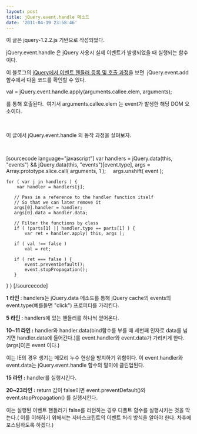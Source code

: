 ```yaml
---
layout: post
title: jQuery.event.handle 메소드
date: '2011-04-19 23:58:46'
---
```


이 글은 jquery-1.2.2.js 기반으로 작성되었다.

jQuery.event.handle 은 jQuery 사용시 실제 이벤트가 발생되었을 때 실행되는 함수이다.

이 블로그의 <a title="jQuery에서 이벤트 핸들러 등록 및 호출 과정" href="http://nodejs-kr.org/wordpress/archives/266">jQuery에서 이벤트 핸들러 등록 및 호출 과정</a>을 보면  jQuery.event.add 함수에서 다음 코드를 확인할 수 있다.

val = jQuery.event.handle.apply(arguments.callee.elem, arguments);

를 통해 호출된다.  여기서 arguments.callee.elem 는 event가 발생한 해당 DOM 요소이다.

&nbsp;

이 글에서 jQuery.event.handle 의 동작 과정을 살펴보자.

&nbsp;

[sourcecode language="javascript"]
var handlers = jQuery.data(this, &quot;events&quot;) &amp;&amp; jQuery.data(this, &quot;events&quot;)[event.type],
    args = Array.prototype.slice.call( arguments, 1 );
    args.unshift( event );

    for ( var j in handlers ) {
        var handler = handlers[j];

       // Pass in a reference to the handler function itself
       // So that we can later remove it
       args[0].handler = handler;
       args[0].data = handler.data;

       // Filter the functions by class
       if ( !parts[1] || handler.type == parts[1] ) {
           var ret = handler.apply( this, args );

       if ( val !== false )
           val = ret;

       if ( ret === false ) {
           event.preventDefault();
           event.stopPropagation();
       }
   }
}
[/sourcecode]

<strong>1 라인</strong> : handlers는 jQuery.data 메소드를 통해 jQuery cache의 events의 event.type(예를들면 "click") 프로퍼티를 가리킨다.

<strong>5 라인</strong> : handlers에 있는 핸들러를 하나씩 얻어온다.

<strong>10~11 라인 :</strong> handler와 handler.data(bind함수를 부를 때 세번째 인자로 data를 넘기면 handler.data에 들어간다.)를 event.handler와 event.data가 가리키게 한다. (args[0]은 event 이다.)

이는 IE의 경우 생기는 메모리 누수 현상을 방지하기 위함이다. 이 event.handler와 event.data는 jQuery.event.handle 함수의 말미에 클린업된다.

<strong>15 라인 :</strong> handler를 실행시킨다.

<strong>20~23라인 :</strong> return 값이 false이면 event.preventDefault()와 event.stopPropagation() 를 실행시킨다.

이는 실행된 이벤트 핸들러가 false를 리턴하는 경우 디폴트 함수를 실행시키는 것을 막는다.( 이를 이해하기 위해서는 자바스크립트의 이벤트 처리 방식을 알아야 한다. 차후에 포스팅하도록 하겠다.)